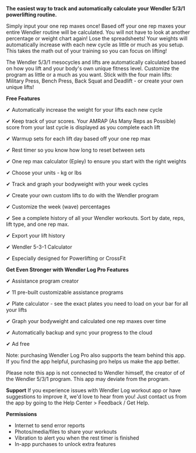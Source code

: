 

<b>The easiest way to track and automatically calculate your Wendler 5/3/1 powerlifting routine.</b>

Simply input your one rep maxes once! Based off your one rep maxes your entire Wendler routine will be calculated. You will not have to look at another percentage or weight chart again! Lose the spreadsheets! Your weights will automatically increase with each new cycle as little or much as you setup. This takes the math out of your training so you can focus on lifting!


The Wendler 5/3/1 mesocycles and lifts are automatically calculated based on how you lift and your body's own unique fitness level. Customize the program as little or a much as you want. Stick with the four main lifts: Military Press, Bench Press, Back Squat and Deadlift - or create your own unique lifts!


<b>Free Features</b>

✔ Automatically increase the weight for your lifts each new cycle

✔ Keep track of your scores. Your AMRAP (As Many Reps as Possible) score from your last cycle is displayed as you complete each lift

✔ Warmup sets for each lift day based off your one rep max

✔ Rest timer so you know how long to reset between sets

✔ One rep max calculator (Epley) to ensure you start with the right weights

✔ Choose your units - kg or lbs

✔ Track and graph your bodyweight with your week cycles

✔ Create your own custom lifts to do with the Wendler program

✔ Customize the week (wave) percentages

✔ See a complete history of all your Wendler workouts. Sort by date, reps, lift type, and one rep max.

✔ Export your lift history

✔ Wendler 5-3-1 Calculator

✔ Especially designed for Powerlifting or CrossFit


<b>Get Even Stronger with Wendler Log Pro Features</b>

✔ Assistance program creator

✔ 11 pre-built customizable assistance programs

✔ Plate calculator - see the exact plates you need to load on your bar for all your lifts

✔ Graph your bodyweight and calculated one rep maxes over time

✔ Automatically backup and sync your progress to the cloud

✔ Ad free

Note: purchasing Wendler Log Pro also supports the team behind this app. If you find the app helpful, purchasing pro helps us make the app better.


Please note this app is not connected to Wendler himself, the creator of of the Wendler 5/3/1 program. This app may deviate from the program.


<b>Support</b>
If you experience issues with Wendler Log workout app or have suggestions to improve it, we'd love to hear from you! Just contact us from the app by going to the Help Center > Feedback / Get Help.


<b>Permissions</b>
- Internet to send error reports
- Photos/media/files to share your workouts
- Vibration to alert you when the rest timer is finished
- In-app purchases to unlock extra features
